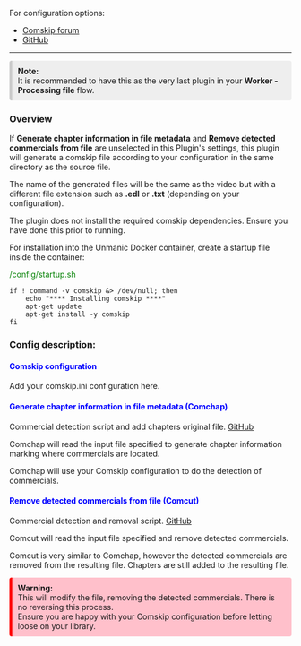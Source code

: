 
For configuration options:
 - [Comskip forum](http://www.kaashoek.com/comskip/)
 - [GitHub](https://github.com/erikkaashoek/Comskip)

---

<div style="background-color:#eee;border-radius:4px;border-left:solid 5px #ccc;padding:10px;">
<b>Note:</b>
<br>It is recommended to have this as the very last plugin in your <b>Worker - Processing file</b></b> flow.
</div>

### Overview

If **Generate chapter information in file metadata** and **Remove detected commercials from file** are unselected in this Plugin's settings,
this plugin will generate a comskip file according to your configuration in the same directory as the source file.

The name of the generated files will be the same as the video but with a different file extension such as **.edl** or **.txt** (depending on your configuration).

The plugin does not install the required comskip dependencies. Ensure you have done this prior to running.

For installation into the Unmanic Docker container, create a startup file inside the container:

<span style="color:green">/config/startup.sh</span>
```
if ! command -v comskip &> /dev/null; then
    echo "**** Installing comskip ****"
    apt-get update
    apt-get install -y comskip
fi
```


### Config description:

#### <span style="color:blue">Comskip configuration</span>
Add your comskip.ini configuration here.


#### <span style="color:blue">Generate chapter information in file metadata (Comchap)</span>
Commercial detection script and add chapters original file.
[GitHub](https://github.com/BrettSheleski/comchap)

Comchap will read the input file specified to generate chapter information marking where commercials are located.

Comchap will use your Comskip configuration to do the detection of commercials.


#### <span style="color:blue">Remove detected commercials from file (Comcut)</span>
Commercial detection and removal script.
[GitHub](https://github.com/BrettSheleski/comchap)

Comcut will read the input file specified and remove detected commercials.

Comcut is very similar to Comchap, however the detected commercials are removed from the resulting file. 
Chapters are still added to the resulting file.

<div style="background-color:pink;border-radius:4px;border-left:solid 5px red;padding:10px;">
<b>Warning:</b>
<br>This will modify the file, removing the detected commercials. There is no reversing this process.
<br>Ensure you are happy with your Comskip configuration before letting loose on your library.
</div>



